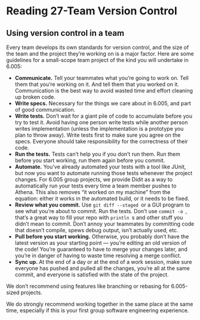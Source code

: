 # Reading 27-Team Version Control

## Using version control in a team

Every team develops its own standards for version control, and the size of the team and the project they’re working on is a major factor. Here are some guidelines for a small-scope team project of the kind you will undertake in 6.005:

- **Communicate.** Tell your teammates what you’re going to work on. Tell them that you’re working on it. And tell them that you worked on it. Communication is the best way to avoid wasted time and effort cleaning up broken code.
- **Write specs.** Necessary for the things we care about in 6.005, and part of good communication.
- **Write tests.** Don’t wait for a giant pile of code to accumulate before you try to test it. Avoid having one person write tests while another person writes implementation (unless the implementation is a prototype you plan to throw away). Write tests first to make sure you agree on the specs. Everyone should take responsibility for the correctness of their code.
- **Run the tests.** Tests can’t help you if you don’t run them. Run them before you start working, run them again before you commit.
- **Automate.** You’ve already automated your tests with a tool like JUnit, but now you want to automate running those tests whenever the project changes. For 6.005 group projects, we provide Didit as a way to automatically run your tests every time a team member pushes to Athena. This also removes “it worked on my machine” from the equation: either it works in the automated build, or it needs to be fixed.
- **Review what you commit.** Use `git diff --staged `or a GUI program to see what you’re about to commit. Run the tests. Don’t use `commit -a `, that’s a great way to fill your repo with `println `s and other stuff you didn’t mean to commit. Don’t annoy your teammates by committing code that doesn’t compile, spews debug output, isn’t actually used, etc.
- **Pull before you start working.** Otherwise, you probably don’t have the latest version as your starting point — you’re editing an old version of the code! You’re guaranteed to have to merge your changes later, and you’re in danger of having to waste time resolving a merge conflict.
- **Sync up.** At the end of a day or at the end of a work session, make sure everyone has pushed and pulled all the changes, you’re all at the same commit, and everyone is satisfied with the state of the project.

We don’t recommend using features like branching or rebasing for 6.005-sized projects.

We do strongly recommend working together in the same place at the same time, especially if this is your first group software engineering experience.